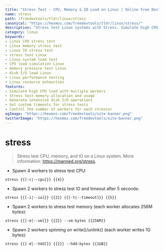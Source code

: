 ```yaml
---
title: "Stress Test - CPU, Memory & IO Load on Linux | Online Free DevTools by Hexmos"
name: stress
path: /freedevtools/tldr/linux/stress
canonical: "https://hexmos.com/freedevtools/tldr/linux/stress/"
description: "Stress test Linux systems with Stress. Simulate high CPU load, memory pressure, and I/O bottlenecks. Free online tool, no registration required."
category: linux
keywords:
- Linux CPU stress test
- Linux memory stress test
- Linux IO stress test
- stress test Linux
- Linux system load test
- CPU load simulation Linux
- memory pressure test Linux
- disk I/O load Linux
- Linux performance testing
- Linux resource exhaustion
features:
- Simulate high CPU load with multiple workers
- Stress test memory allocation and usage
- Generate intensive disk I/O operations
- Set custom timeouts for stress tests
- Control the number of workers for each stressor
ogImage: "https://hexmos.com/freedevtools/site-banner.png"
twitterImage: "https://hexmos.com/freedevtools/site-banner.png"
---
```


# stress

> Stress test CPU, memory, and IO on a Linux system.
> More information: <https://manned.org/stress>.

- Spawn 4 workers to stress test CPU:

`stress {{[-c|--cpu]}} {{4}}`

- Spawn 2 workers to stress test IO and timeout after 5 seconds:

`stress {{[-i|--io]}} {{2}} {{[-t|--timeout]}} {{5}}`

- Spawn 2 workers to stress test memory (each worker allocates 256M bytes):

`stress {{[-m|--vm]}} {{2}} --vm-bytes {{256M}}`

- Spawn 2 workers spinning on write()/unlink() (each worker writes 1G bytes):

`stress {{[-d|--hdd]}} {{2}} --hdd-bytes {{1GB}}`
